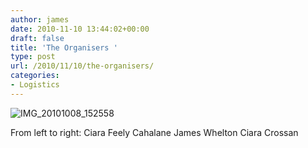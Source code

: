 ```yaml
---
author: james
date: 2010-11-10 13:44:02+00:00
draft: false
title: 'The Organisers '
type: post
url: /2010/11/10/the-organisers/
categories:
- Logistics
---
```


![IMG_20101008_152558](/wp-content/uploads/2010/11/IMG_20101008_1525581-1024x768.jpg)


From left to right:
Ciara Feely Cahalane
James Whelton
Ciara Crossan
